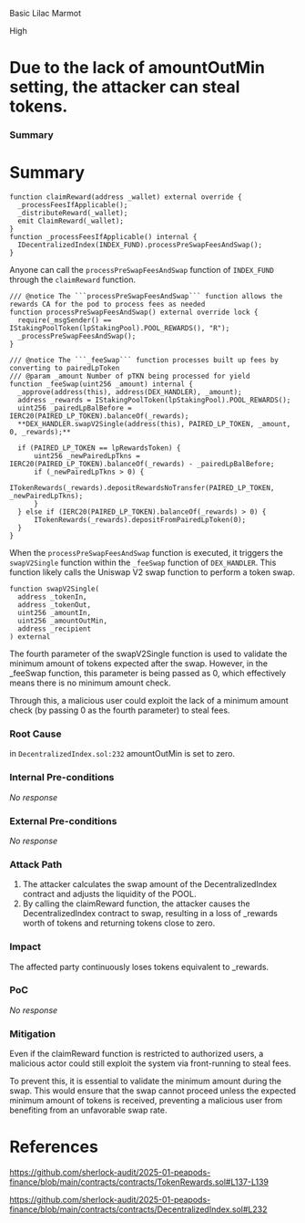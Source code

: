 Basic Lilac Marmot

High

# Due to the lack of amountOutMin setting, the attacker can steal tokens.

### Summary

# Summary

```solidity
function claimReward(address _wallet) external override {
  _processFeesIfApplicable();
  _distributeReward(_wallet);
  emit ClaimReward(_wallet);
}
function _processFeesIfApplicable() internal {
  IDecentralizedIndex(INDEX_FUND).processPreSwapFeesAndSwap();
}
```

Anyone can call the `processPreSwapFeesAndSwap` function of `INDEX_FUND` through the `claimReward` function.

```solidity
/// @notice The ```processPreSwapFeesAndSwap``` function allows the rewards CA for the pod to process fees as needed
function processPreSwapFeesAndSwap() external override lock {
  require(_msgSender() == IStakingPoolToken(lpStakingPool).POOL_REWARDS(), "R");
  _processPreSwapFeesAndSwap();
}
```

```solidity
/// @notice The ```_feeSwap``` function processes built up fees by converting to pairedLpToken
/// @param _amount Number of pTKN being processed for yield
function _feeSwap(uint256 _amount) internal {
  _approve(address(this), address(DEX_HANDLER), _amount);
  address _rewards = IStakingPoolToken(lpStakingPool).POOL_REWARDS();
  uint256 _pairedLpBalBefore = IERC20(PAIRED_LP_TOKEN).balanceOf(_rewards);
  **DEX_HANDLER.swapV2Single(address(this), PAIRED_LP_TOKEN, _amount, 0, _rewards);**

  if (PAIRED_LP_TOKEN == lpRewardsToken) {
      uint256 _newPairedLpTkns = IERC20(PAIRED_LP_TOKEN).balanceOf(_rewards) - _pairedLpBalBefore;
      if (_newPairedLpTkns > 0) {
          ITokenRewards(_rewards).depositRewardsNoTransfer(PAIRED_LP_TOKEN, _newPairedLpTkns);
      }
  } else if (IERC20(PAIRED_LP_TOKEN).balanceOf(_rewards) > 0) {
      ITokenRewards(_rewards).depositFromPairedLpToken(0);
  }
}
```

When the `processPreSwapFeesAndSwap` function is executed, it triggers the `swapV2Single` function within the `_feeSwap` function of `DEX_HANDLER`. This function likely calls the Uniswap V2 swap function to perform a token swap.

```solidity
function swapV2Single(
  address _tokenIn,
  address _tokenOut,
  uint256 _amountIn,
  uint256 _amountOutMin,
  address _recipient
) external
```

The fourth parameter of the swapV2Single function is used to validate the minimum amount of tokens expected after the swap. However, in the _feeSwap function, this parameter is being passed as 0, which effectively means there is no minimum amount check.

Through this, a malicious user could exploit the lack of a minimum amount check (by passing 0 as the fourth parameter) to steal fees.

### Root Cause

in `DecentralizedIndex.sol:232` amountOutMin is set to zero.


### Internal Pre-conditions

_No response_

### External Pre-conditions

_No response_

### Attack Path

1. The attacker calculates the swap amount of the DecentralizedIndex contract and adjusts the liquidity of the POOL.
2. By calling the claimReward function, the attacker causes the DecentralizedIndex contract to swap, resulting in a loss of _rewards worth of tokens and returning tokens close to zero.

### Impact

The affected party continuously loses tokens equivalent to _rewards.

### PoC

_No response_

### Mitigation

Even if the claimReward function is restricted to authorized users, a malicious actor could still exploit the system via front-running to steal fees. 

To prevent this, it is essential to validate the minimum amount during the swap. This would ensure that the swap cannot proceed unless the expected minimum amount of tokens is received, preventing a malicious user from benefiting from an unfavorable swap rate.

# References

https://github.com/sherlock-audit/2025-01-peapods-finance/blob/main/contracts/contracts/TokenRewards.sol#L137-L139

https://github.com/sherlock-audit/2025-01-peapods-finance/blob/main/contracts/contracts/DecentralizedIndex.sol#L232